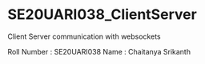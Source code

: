 # SE20UARI038_ClientServer
Client Server communication with websockets 

Roll Number : SE20UARI038
Name : Chaitanya Srikanth
